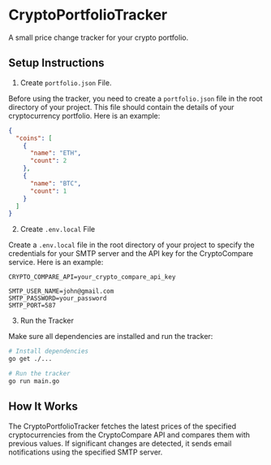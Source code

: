 # CryptoPortfolioTracker

A small price change tracker for your crypto portfolio.

Setup Instructions
---

1. Create `portfolio.json` File.

Before using the tracker, you need to create a `portfolio.json` file in the root directory of your project. This file should contain the details of your cryptocurrency portfolio. Here is an example:

```json
{
  "coins": [
    {
      "name": "ETH",
      "count": 2
    },
    {
      "name": "BTC",
      "count": 1
    }
  ]
}
```

2. Create `.env.local` File

Create a `.env.local` file in the root directory of your project to specify the credentials for your SMTP server and the API key for the CryptoCompare service. Here is an example:

```env
CRYPTO_COMPARE_API=your_crypto_compare_api_key

SMTP_USER_NAME=john@gmail.com
SMTP_PASSWORD=your_password
SMTP_PORT=587
```

3. Run the Tracker

Make sure all dependencies are installed and run the tracker:

```bash
# Install dependencies
go get ./...

# Run the tracker
go run main.go
```

How It Works
---

The CryptoPortfolioTracker fetches the latest prices of the specified cryptocurrencies from the CryptoCompare API and compares them with previous values. If significant changes are detected, it sends email notifications using the specified SMTP server.